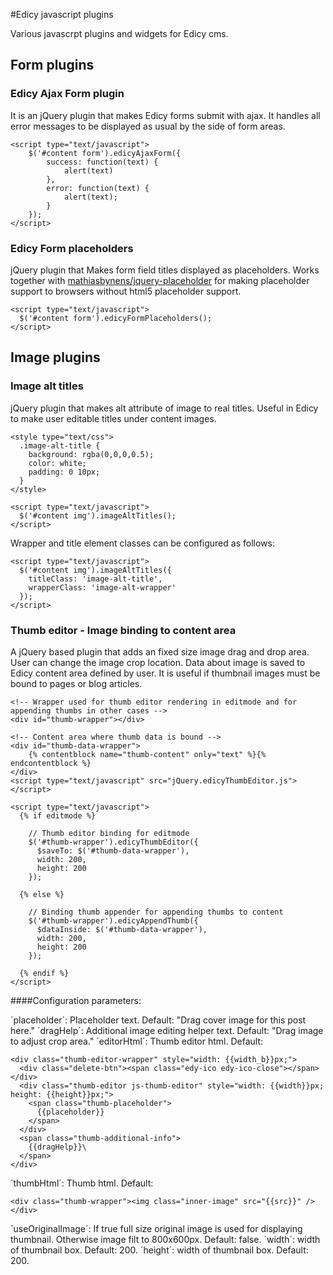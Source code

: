 #Edicy javascript plugins

Various javascrpt plugins and widgets for Edicy cms.

## Form plugins

### Edicy Ajax Form plugin

It is an jQuery plugin that makes Edicy forms submit with ajax. It handles all error messages to be displayed as usual by the side of form areas.

    <script type="text/javascript">
        $('#content form').edicyAjaxForm({
            success: function(text) {
                alert(text)
            },
            error: function(text) {
                alert(text);
            }
        });
    </script>
    
### Edicy Form placeholders

jQuery plugin that Makes form field titles displayed as placeholders.
Works together with [mathiasbynens/jquery-placeholder](https://github.com/mathiasbynens/jquery-placeholder) for making placeholder support to browsers without html5 placeholder support.

    <script type="text/javascript">
      $('#content form').edicyFormPlaceholders();
    </script>


## Image plugins

### Image alt titles

jQuery plugin that makes alt attribute of image to real titles. Useful in Edicy to make user editable titles under content images.

    <style type="text/css">
      .image-alt-title {
        background: rgba(0,0,0,0.5);
        color: white;
        padding: 0 10px;
      }
    </style>
    
    <script type="text/javascript">
      $('#content img').imageAltTitles();
    </script>
    
Wrapper and title element classes can be configured as follows:

    <script type="text/javascript">
      $('#content img').imageAltTitles({
        titleClass: 'image-alt-title',
        wrapperClass: 'image-alt-wrapper'
      });
    </script>
    
### Thumb editor - Image binding to content area

A jQuery based plugin that adds an fixed size image drag and drop area. User can change the image crop location. Data about image is saved to Edicy content area defined by user. It is useful if thumbnail images must be bound to pages or blog articles.

    <!-- Wrapper used for thumb editor rendering in editmode and for appending thumbs in other cases -->
    <div id="thumb-wrapper"></div>
    
    <!-- Content area where thumb data is bound --> 
    <div id="thumb-data-wrapper">
        {% contentblock name="thumb-content" only="text" %}{% endcontentblock %}
    </div>
    <script type="text/javascript" src="jQuery.edicyThumbEditor.js"></script>
    
    <script type="text/javascript">
      {% if editmode %}
        
        // Thumb editor binding for editmode
        $('#thumb-wrapper').edicyThumbEditor({
          $saveTo: $('#thumb-data-wrapper'),
          width: 200,
          height: 200
        });
        
      {% else %}
        
        // Binding thumb appender for appending thumbs to content
        $('#thumb-wrapper').edicyAppendThumb({
          $dataInside: $('#thumb-data-wrapper'),
          width: 200,
          height: 200 
        });
        
      {% endif %}
    </script>
    
####Configuration parameters:

´placeholder´: Placeholder text. Default: "Drag cover image for this post here."
´dragHelp´: Additional image editing helper text. Default: "Drag image to adjust crop area."
´editorHtml´: Thumb editor html. Default:

    <div class="thumb-editor-wrapper" style="width: {{width_b}}px;">
      <div class="delete-btn"><span class="edy-ico edy-ico-close"></span></div>
      <div class="thumb-editor js-thumb-editor" style="width: {{width}}px; height: {{height}}px;">
        <span class="thumb-placeholder">
          {{placeholder}}
        </span>
      </div>
      <span class="thumb-additional-info">
        {{dragHelp}}\
      </span>
    </div>
    
´thumbHtml´: Thumb html. Default:

    <div class="thumb-wrapper"><img class="inner-image" src="{{src}}" /></div>
    
´useOriginalImage´: If true full size original image is used for displaying thumbnail. Otherwise image filt to 800x600px. Default: false.
´width´: width of thumbnail box. Default: 200.
´height´: width of thumbnail box. Default: 200.